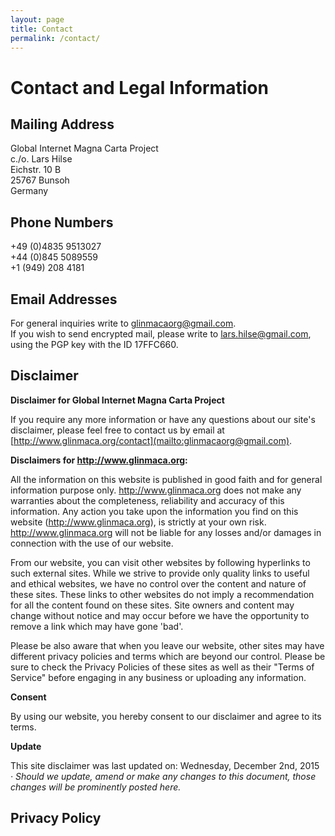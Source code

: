 ```yaml
---
layout: page
title: Contact
permalink: /contact/
---
```


Contact and Legal Information
=============================

Mailing Address
---------------

Global Internet Magna Carta Project   
c./o. Lars Hilse   
Eichstr. 10 B   
25767 Bunsoh  
Germany

Phone Numbers
-------------
+49 (0)4835 9513027    
+44 (0)845 5089559  
+1 (949) 208 4181  

Email Addresses
---------------
For general inquiries write to glinmacaorg@gmail.com.   
If you wish to send encrypted mail, please write to lars.hilse@gmail.com, using the PGP key with the ID 17FFC660.  

Disclaimer
----------
**Disclaimer for Global Internet Magna Carta Project**

If you require any more information or have any questions about our site's disclaimer, please feel free to contact us by email at [http://www.glinmaca.org/contact](mailto:glinmacaorg@gmail.com).  

**Disclaimers for http://www.glinmaca.org:**

All the information on this website is published in good faith and for general information purpose only. http://www.glinmaca.org does not make any warranties about the completeness, reliability and accuracy of this information. Any action you take upon the information you find on this website (http://www.glinmaca.org), is strictly at your own risk. http://www.glinmaca.org will not be liable for any losses and/or damages in connection with the use of our website.

From our website, you can visit other websites by following hyperlinks to such external sites. While we strive to provide only quality links to useful and ethical websites, we have no control over the content and nature of these sites. These links to other websites do not imply a recommendation for all the content found on these sites. Site owners and content may change without notice and may occur before we have the opportunity to remove a link which may have gone 'bad'.

Please be also aware that when you leave our website, other sites may have different privacy policies and terms which are beyond our control. Please be sure to check the Privacy Policies of these sites as well as their "Terms of Service" before engaging in any business or uploading any information.

**Consent**

By using our website, you hereby consent to our disclaimer and agree to its terms.

**Update**

This site disclaimer was last updated on: Wednesday, December 2nd, 2015  
_· Should we update, amend or make any changes to this document, those changes will be prominently posted here._  

Privacy Policy
--------------

